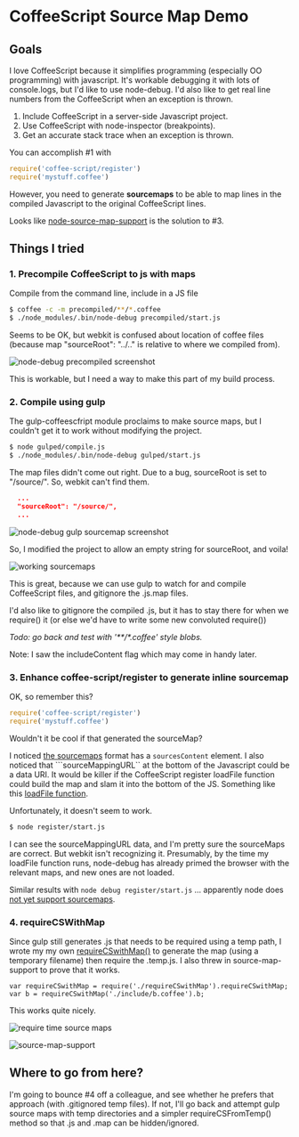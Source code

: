 # CoffeeScript Source Map Demo

## Goals

I love CoffeeScript because it simplifies programming (especially OO programming) with javascript. It's workable debugging it with lots of console.logs, but I'd like to use node-debug. I'd also like to get real line numbers from the CoffeeScript when an exception is thrown.

1. Include CoffeeScript in a server-side Javascript project.
2. Use CoffeeScript with node-inspector (breakpoints).
3. Get an accurate stack trace when an exception is thrown.

You can accomplish #1 with 

```js
require('coffee-script/register')
require('mystuff.coffee')
```

However, you need to generate **sourcemaps** to be able to map lines in the compiled Javascript to the original CoffeeScript lines.

Looks like [node-source-map-support](https://github.com/evanw/node-source-map-support) is the solution to #3.

## Things I tried

### 1. Precompile CoffeeScript to js with maps

Compile from the command line, include in a JS file

```bash
$ coffee -c -m precompiled/**/*.coffee
$ ./node_modules/.bin/node-debug precompiled/start.js
```

Seems to be OK, but webkit is confused about location of coffee files (because map "sourceRoot": "../.." is relative to where we compiled from).

![node-debug precompiled screenshot](https://www.evernote.com/shard/s3/sh/baae78ee-6cae-44b5-abe3-0b36d6cbba36/59bf5754b12116cbd0f5e218bf372dad/res/b134e048-4477-4080-ba46-4e7e7e77bf01/skitch.png)

This is workable, but I need a way to make this part of my build process.

### 2. Compile using gulp

The gulp-coffeescfript module proclaims to make source maps, but I couldn't get it to work without modifying the project. 

```bash
$ node gulped/compile.js
$ ./node_modules/.bin/node-debug gulped/start.js
```

The map files didn't come out right. Due to a bug, sourceRoot is set to "/source/". So, webkit can't find them.

```json
  ...
  "sourceRoot": "/source/",
  ...
```

![node-debug gulp sourcemap screenshot](https://www.evernote.com/shard/s3/sh/8fed77e3-d57a-44a8-b785-5f4c1a73c90a/9d7c50113ec8c60ef361ac31c88470b4/res/4097a84a-5628-4774-9e84-f0602f007d58/skitch.png)

So, I modified the project to allow an empty string for sourceRoot, and voila!

![working sourcemaps](https://www.evernote.com/shard/s3/sh/2ad78e26-2932-40db-a959-0f0daa95b240/0f94b5a5a34ac50168651dc066f70873/res/9fa51908-8f7b-450e-807f-3dfa8ccce7b1/skitch.png)

This is great, because we can use gulp to watch for and compile CoffeeScript files, and gitignore the .js.map files. 

I'd also like to gitignore the compiled .js, but it has to stay there for when we require() it (or else we'd have to write some new convoluted require())

_Todo: go back and test with '**/*.coffee' style blobs._

Note: I saw the includeContent flag which may come in handy later.

### 3. Enhance coffee-script/register to generate inline sourcemap

OK, so remember this?

```js
require('coffee-script/register')
require('mystuff.coffee')
```

Wouldn't it be cool if that generated the sourceMap?

I noticed [the sourcemaps](https://docs.google.com/document/d/1U1RGAehQwRypUTovF1KRlpiOFze0b-_2gc6fAH0KY0k/edit) format has a ```sourcesContent``` element. I also noticed that ```sourceMappingURL`` at the bottom of the Javascript could be a data URI.
It would be killer if the CoffeeScript register loadFile function could build the map and slam it into the bottom of the JS. Something like this [loadFile function](https://github.com/GiantThinkwell/coffeescript/blob/91f820b619360eff78ff716e8520522908ae615e/lib/coffee-script/register.js).

Unfortunately, it doesn't seem to work.

```bash
$ node register/start.js
```

I can see the sourceMappingURL data, and I'm pretty sure the sourceMaps are correct. But webkit isn't recognizing it. Presumably, by the time my loadFile function runs, node-debug has already primed the browser with the relevant maps, and new ones are not loaded.

Similar results with ```node debug register/start.js``` ... apparently node does [not yet support sourcemaps](https://github.com/joyent/node/issues/3712).

### 4. requireCSWithMap

Since gulp still generates .js that needs to be required using a temp path, I wrote my my own [requireCSwithMap()](https://github.com/adamloving/coffeescript-sourcemap-demo/blob/master/prerequire/requireCSWithMap.js) to generate the map (using a temporary filename) then require the .temp.js. I also threw in source-map-support to prove that it works.

```
var requireCSwithMap = require('./requireCSwithMap').requireCSwithMap;
var b = requireCSwithMap('./include/b.coffee').b;
```

This works quite nicely.

![require time source maps](https://www.evernote.com/shard/s3/sh/21399951-486c-4a13-98a0-8f3f7291e58b/81926c63959f93c8f4721eef79a82b6f/res/50813e4e-e69b-4f92-a73a-b62901c5a7ae/skitch.png)

![source-map-support](https://www.evernote.com/shard/s3/sh/4e3c8b52-819a-47a4-8e07-8803aee81a64/ba10a7d536470a2ed2cb4b16c8dbac45/res/6d9f4261-6c63-40ca-8f99-d5f9393224ef/skitch.png)


## Where to go from here?

I'm going to bounce #4 off a colleague, and see whether he prefers that approach (with .gitignored temp files). If not, I'll go back and attempt gulp source maps with temp directories and a simpler requireCSFromTemp() method so that .js and .map can be hidden/ignored.
